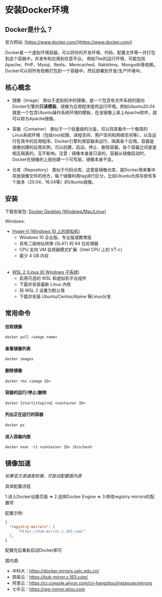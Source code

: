 # 安装Docker环境

##  Docker是什么？

官方网站: [https://www.docker.com/](https://www.docker.com/)

Docker是一个虚拟环境容器，可以将你的开发环境、代码、配置文件等一并打包到这个容器中，并发布和应用到任意平台。
例如Tke的运行环境，可能包括Apache、PHP、Mysql、Redis、Memcached、Rabbitmq、Mongodb等依赖。Docker可以将所有依赖打包到一个容器中，然后部署到开发/生产环境中。

##  核心概念

-   镜像（Image）
    类似于虚拟机中的镜像，是一个包含有文件系统的面向Docker引擎的**只读模板**，镜像为应用程序提供运行环境。例如Ubuntu20.04就是一个包含Ubuntu操作系统环境的模板，在该镜像上装上Apache软件，就可以称为Apache镜像。

-   容器（Container）
    类似于一个轻量级的沙盒，可以将其看作一个极简的Linux系统环境（包括root权限、进程空间、用户空间和网络空间等），以及运行在其中的应用程序。Docker引擎利用容器来运行、隔离各个应用。容器是镜像创建的应用实例，可以创建、启动、停止、删除容器，各个容器之间是是相互隔离的，互不影响。注意：镜像本身是只读的，容器从镜像启动时，Docker在镜像的上层创建一个可写层，镜像本身不变。

-   仓库（Repository）
    类似于代码仓库，这里是镜像仓库，是Docker用来集中存放镜像文件的地方，每个镜像利用tag进行区分，比如Ubuntu仓库存放有多个版本（20.04、16.04等）的Ubuntu镜像。


##    安装
下载安装包: [Docker Desktop (Windows/Mac/Linux)](https://www.docker.com/get-started)

Windows:
- [Hyper-V (Windows 10 上的虚拟机)](https://docs.microsoft.com/zh-cn/virtualization/hyper-v-on-windows/quick-start/enable-hyper-v "在 Windows 10 上安装 Hyper-V")
    - Windows 10 企业版、专业版或教育版
    - 具有二级地址转换 (SLAT) 的 64 位处理器
    - CPU 支持 VM 监视器模式扩展（Intel CPU 上的 VT-c）
    - 最少 4 GB 内存   
      <br>
      <br>
- [WSL 2 (Linux 的 Windows 子系统)](https://docs.microsoft.com/zh-cn/windows/wsl/setup/environment "设置 WSL 开发环境的最佳做法")
    - 启用可选的 WSL 和虚拟机平台组件
    - 下载并安装最新 Linux 内核
    - 将 WSL 2 设置为默认值
    - 下载并安装 Ubuntu/Centos/Alpine 等Linux分发

##    常用命令

#### 拉取镜像
```shell
docker pull <image name>
```

#### 查看镜像列表
```shell
docker images
```

#### 删除镜像
```shell
docker rmi <image ID>
```

#### 容器的运行/停止/删除
```shell
docker {start|stop|rm} <container ID>
```

#### 列出正在运行的容器
```shell
docker ps
```

#### 进入容器内部
```shell
docker exec -it <container ID> /bin/bash
```

## 镜像加速

*如果官方源速度较慢，可尝试配置国内源*

具体配置流程

1.进入Docker设置页面 => 2.选择Docker Engine => 3.修改registry-mirrors的配置项

配置示例:
```json
{
  "registry-mirrors": [
      "https://hub-mirror.c.163.com/"
  ],
}
```

配置完后重新启动Docker即可

国内源:
- 中科大：https://docker.mirrors.ustc.edu.cn/
- 网易云：https://hub-mirror.c.163.com/
- 阿里云：https://cr.console.aliyun.com/cn-hangzhou/instances/mirrors
- 七牛云：https://reg-mirror.qiniu.com